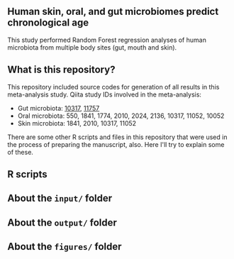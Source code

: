 Human skin, oral, and gut microbiomes predict chronological age
-----------------------
This study performed Random Forest regression analyses of human microbiota from multiple body sites (gut, mouth and skin).

## What is this repository?

This repository included source codes for generation of all results in this meta-analysis study.
Qiita study IDs involved in the meta-analysis: 
* Gut microbiota:
[10317](https://qiita.ucsd.edu/study/description/10317),
[11757](https://qiita.ucsd.edu/study/description/11757)
* Oral microbiota:
550, 1841, 1774, 2010, 2024, 2136, 10317, 11052, 10052
* Skin microbiota:
1841, 2010, 10317, 11052

There are some other R scripts and files in this repository that were used in
the process of preparing the manuscript, also. Here I'll try to explain some of
these.

## R scripts


## About the `input/` folder


## About the `output/` folder


## About the `figures/` folder
